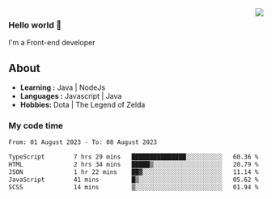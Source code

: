 <img align='right' src="https://github-readme-stats.vercel.app/api?username=jumodada&show_icons=true&theme=vue">

### Hello world 👋

I'm a Front-end developer 
    
## About
-  **Learning :** Java | NodeJs
-  **Languages :** Javascript | Java
-  **Hobbies:** Dota | The Legend of Zelda

### My code time

<!--START_SECTION:waka-->

```txt
From: 01 August 2023 - To: 08 August 2023

TypeScript        7 hrs 29 mins   ███████████████░░░░░░░░░░   60.36 %
HTML              2 hrs 34 mins   █████▒░░░░░░░░░░░░░░░░░░░   20.79 %
JSON              1 hr 22 mins    ██▓░░░░░░░░░░░░░░░░░░░░░░   11.14 %
JavaScript        41 mins         █▒░░░░░░░░░░░░░░░░░░░░░░░   05.62 %
SCSS              14 mins         ▒░░░░░░░░░░░░░░░░░░░░░░░░   01.94 %
```

<!--END_SECTION:waka-->
